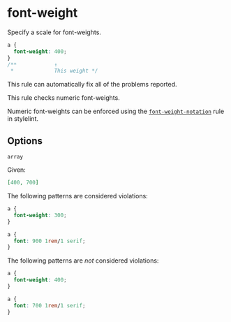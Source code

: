 # font-weight

Specify a scale for font-weights.

```css
a {
  font-weight: 400;
}
/**            ↑
 *             This weight */
```

This rule can automatically fix all of the problems reported.

This rule checks numeric font-weights.

Numeric font-weights can be enforced using the [`font-weight-notation`](https://stylelint.io/user-guide/rules/font-weight-notation) rule in stylelint.

## Options

`array`

Given:

```json
[400, 700]
```

The following patterns are considered violations:

```css
a {
  font-weight: 300;
}
```

```css
a {
  font: 900 1rem/1 serif;
}
```

The following patterns are _not_ considered violations:

```css
a {
  font-weight: 400;
}
```

```css
a {
  font: 700 1rem/1 serif;
}
```
